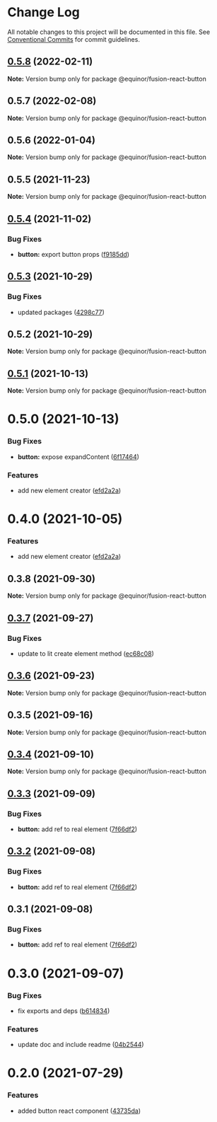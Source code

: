 # Change Log

All notable changes to this project will be documented in this file.
See [Conventional Commits](https://conventionalcommits.org) for commit guidelines.

## [0.5.8](https://github.com/equinor/fusion-react-components/compare/@equinor/fusion-react-button@0.5.7...@equinor/fusion-react-button@0.5.8) (2022-02-11)

**Note:** Version bump only for package @equinor/fusion-react-button





## 0.5.7 (2022-02-08)

**Note:** Version bump only for package @equinor/fusion-react-button





## 0.5.6 (2022-01-04)

**Note:** Version bump only for package @equinor/fusion-react-button





## 0.5.5 (2021-11-23)

**Note:** Version bump only for package @equinor/fusion-react-button





## [0.5.4](https://github.com/equinor/fusion-react-components/compare/@equinor/fusion-react-button@0.5.3...@equinor/fusion-react-button@0.5.4) (2021-11-02)


### Bug Fixes

* **button:** export button props ([f9185dd](https://github.com/equinor/fusion-react-components/commit/f9185dde79c81e3cf0a3b297dd16bc7a787c187b))





## [0.5.3](https://github.com/equinor/fusion-react-components/compare/@equinor/fusion-react-button@0.5.2...@equinor/fusion-react-button@0.5.3) (2021-10-29)


### Bug Fixes

* updated packages ([4298c77](https://github.com/equinor/fusion-react-components/commit/4298c778c4c5385398a92d8b71feee3b17ba64c0))





## 0.5.2 (2021-10-29)

**Note:** Version bump only for package @equinor/fusion-react-button





## [0.5.1](https://github.com/equinor/fusion-react-components/compare/@equinor/fusion-react-button@0.5.0...@equinor/fusion-react-button@0.5.1) (2021-10-13)

**Note:** Version bump only for package @equinor/fusion-react-button





# 0.5.0 (2021-10-13)


### Bug Fixes

* **button:** expose expandContent ([6f17464](https://github.com/equinor/fusion-react-components/commit/6f1746429729c01c4ad6346949a79b5aa74cd28a))


### Features

* add new element creator ([efd2a2a](https://github.com/equinor/fusion-react-components/commit/efd2a2a3bfcf53c8cc640cafb8351bc137ecc677))





# 0.4.0 (2021-10-05)


### Features

* add new element creator ([efd2a2a](https://github.com/equinor/fusion-react-components/commit/efd2a2a3bfcf53c8cc640cafb8351bc137ecc677))





## 0.3.8 (2021-09-30)

**Note:** Version bump only for package @equinor/fusion-react-button





## [0.3.7](https://github.com/equinor/fusion-react-components/compare/@equinor/fusion-react-button@0.3.6...@equinor/fusion-react-button@0.3.7) (2021-09-27)


### Bug Fixes

* update to lit create element method ([ec68c08](https://github.com/equinor/fusion-react-components/commit/ec68c08d5cbcba43a1b8ca064cccc73662f17421))





## [0.3.6](https://github.com/equinor/fusion-react-components/compare/@equinor/fusion-react-button@0.3.5...@equinor/fusion-react-button@0.3.6) (2021-09-23)

**Note:** Version bump only for package @equinor/fusion-react-button





## 0.3.5 (2021-09-16)

**Note:** Version bump only for package @equinor/fusion-react-button





## [0.3.4](https://github.com/equinor/fusion-react-components/compare/@equinor/fusion-react-button@0.3.3...@equinor/fusion-react-button@0.3.4) (2021-09-10)

**Note:** Version bump only for package @equinor/fusion-react-button





## [0.3.3](https://github.com/equinor/fusion-react-components/compare/@equinor/fusion-react-button@0.3.2...@equinor/fusion-react-button@0.3.3) (2021-09-09)


### Bug Fixes

* **button:** add ref to real element ([7f66df2](https://github.com/equinor/fusion-react-components/commit/7f66df277a5bab2f05f3d7e0ecf95e2d18bc1b8a))





## [0.3.2](https://github.com/equinor/fusion-react-components/compare/@equinor/fusion-react-button@0.3.1...@equinor/fusion-react-button@0.3.2) (2021-09-08)


### Bug Fixes

* **button:** add ref to real element ([7f66df2](https://github.com/equinor/fusion-react-components/commit/7f66df277a5bab2f05f3d7e0ecf95e2d18bc1b8a))





## 0.3.1 (2021-09-08)


### Bug Fixes

* **button:** add ref to real element ([7f66df2](https://github.com/equinor/fusion-react-components/commit/7f66df277a5bab2f05f3d7e0ecf95e2d18bc1b8a))





# 0.3.0 (2021-09-07)


### Bug Fixes

* fix exports and deps ([b614834](https://github.com/equinor/fusion-react-components/commit/b614834c32db4fbb9b06407e53557109128ec95b))


### Features

* update doc and include readme ([04b2544](https://github.com/equinor/fusion-react-components/commit/04b25443398507b35c3b88bf90a26d56c5b1c460))





# 0.2.0 (2021-07-29)


### Features

* added button react component ([43735da](https://github.com/equinor/fusion-react-components/commit/43735dae952f4d1bc32b8ee97ba87dc289a12122))

